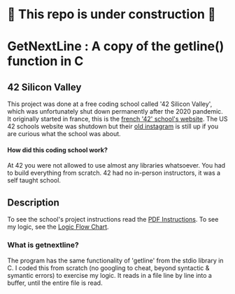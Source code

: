 # 🚧 This repo is under construction 🚧
# GetNextLine : A copy of the getline() function in C 

## 42 Silicon Valley
This project was done at a free coding school called '42 Silicon Valley', which was unfortunately shut down permanently after the 2020 pandemic. It originally started in france, this is the [french '42' school's website](https://42.fr/en/homepage/). The US 42 schools website was shutdown but their [old instagram](https://www.instagram.com/42siliconvalley/?hl=en) is still up if you are curious what the school was about.

#### How did this coding school work?
At 42 you were not allowed to use almost any libraries whatsoever. You had to build everything from scratch. 42 had no in-person instructors, it was a self taught school.

## Description 

To see the school's project instructions read the [PDF Instructions](https://github.com/wesleyZero/Get_Next_Line_42SiliconValley/blob/main/README_RESOURCES/get_next_line.pdf). To see my logic, see the [Logic Flow Chart](https://github.com/wesleyZero/Get_Next_Line_42SiliconValley/blob/main/README_RESOURCES/Get_next_line_FLOWCHART.pdf).

### What is getnextline? 
 The program has the same functionality of 'getline' from the stdio library in C. I coded this from scratch (no googling to cheat, beyond syntactic & symantic errors) to exercise my logic. It reads in a file line by line into a buffer, until the entire file is read. 






